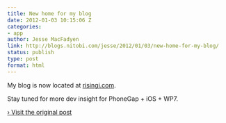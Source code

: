 ```yaml
---
title: New home for my blog
date: 2012-01-03 10:15:06 Z
categories:
- app
author: Jesse MacFadyen
link: http://blogs.nitobi.com/jesse/2012/01/03/new-home-for-my-blog/
status: publish
type: post
format: html
---
```


My blog is now located at [risingj.com](http://www.risingj.com).

Stay tuned for more dev insight for PhoneGap + iOS + WP7.

[› Visit the original post](http://blogs.nitobi.com/jesse/2012/01/03/new-home-for-my-blog/)
